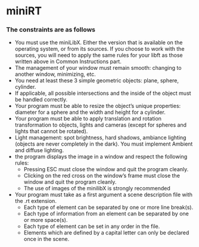 # miniRT

### The constraints are as follows
- You must use the miniLibX. Either the version that is available on the operating system, or from its sources. If you choose to work with the sources, you will need to apply the same rules for your libft as those written above in Common Instructions part.
- The management of your window must remain smooth: changing to another window, minimizing, etc.
- You need at least these 3 simple geometric objects: plane, sphere, cylinder.
- If applicable, all possible intersections and the inside of the object must be handled correctly.
- Your program must be able to resize the object’s unique properties: diameter for a sphere and the width and height for a cylinder.
- Your program must be able to apply translation and rotation transformation to objects, lights and cameras (except for spheres and lights that cannot be rotated).
- Light management: spot brightness, hard shadows, ambiance lighting (objects are never completely in the dark). You must implement Ambient and diffuse lighting.
- the program displays the image in a window and respect the following rules:
	- Pressing ESC must close the window and quit the program cleanly.
	- Clicking on the red cross on the window’s frame must close the window and quit the program cleanly.
	- The use of images of the minilibX is strongly recommended
- Your program must take as a first argument a scene description file with the .rt extension.
	- Each type of element can be separated by one or more line break(s).
	- Each type of information from an element can be separated by one or more space(s).
	- Each type of element can be set in any order in the file.
	- Elements which are defined by a capital letter can only be declared once in the scene.

